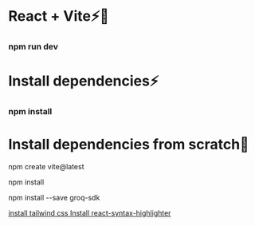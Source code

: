 # React + Vite⚡🚀
<h3>npm run dev</h3>

# Install dependencies⚡
<h3>npm install</h3>

# Install dependencies from scratch🚀
<p className="text-2xl font-bold">
npm create vite@latest
</p>
<p className="text-2xl font-bold">npm install</p>
<p className="text-2xl font-bold">npm install --save groq-sdk</p>
<a href="https://tailwindcss.com/docs/guides/vite" className="text-indigo-500 text-2xl font-bold">install tailwind css </a>
<a href="https://github.com/react-syntax-highlighter/react-syntax-highlighter" className="text-indigo-500 text-2xl font-bold">Install react-syntax-highlighter</a>